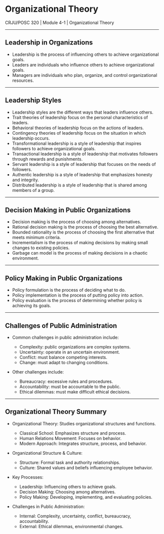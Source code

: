 # Organizational Theory

CRJU/POSC 320 | Module 4-1 | Organizational Theory

---

## Leadership in Organizations

- Leadership is the process of influencing others to achieve organizational goals.
- Leaders are individuals who influence others to achieve organizational goals.
- Managers are individuals who plan, organize, and control organizational resources.

---

## Leadership Styles

- Leadership styles are the different ways that leaders influence others.
- Trait theories of leadership focus on the personal characteristics of leaders.
- Behavioral theories of leadership focus on the actions of leaders.
- Contingency theories of leadership focus on the situation in which leadership occurs.
- Transformational leadership is a style of leadership that inspires followers to achieve organizational goals.
- Transactional leadership is a style of leadership that motivates followers through rewards and punishments.
- Servant leadership is a style of leadership that focuses on the needs of followers.
- Authentic leadership is a style of leadership that emphasizes honesty and integrity.
- Distributed leadership is a style of leadership that is shared among members of a group.


---

## Decision Making in Public Organizations

- Decision making is the process of choosing among alternatives.
- Rational decision making is the process of choosing the best alternative.
- Bounded rationality is the process of choosing the first alternative that meets minimum criteria.
- Incrementalism is the process of making decisions by making small changes to existing policies.
- Garbage can model is the process of making decisions in a chaotic environment.

---

## Policy Making in Public Organizations

- Policy formulation is the process of deciding what to do.
- Policy implementation is the process of putting policy into action.
- Policy evaluation is the process of determining whether policy is achieving its goals.

---

## Challenges of Public Administration

- Common challenges in public administration include:
  - Complexity: public organizations are complex systems.
  - Uncertainty: operate in an uncertain environment.
  - Conflict: must balance competing interests.
  - Change: must adapt to changing conditions.

- Other challenges include:
  - Bureaucracy: excessive rules and procedures.
  - Accountability: must be accountable to the public.
  - Ethical dilemmas: must make difficult ethical decisions.

---

## Organizational Theory Summary

- Organizational Theory: Studies organizational structures and functions.
  - Classical School: Emphasizes structure and process.
  - Human Relations Movement: Focuses on behavior.
  - Modern Approach: Integrates structure, process, and behavior.

- Organizational Structure & Culture:
  - Structure: Formal task and authority relationships.
  - Culture: Shared values and beliefs influencing employee behavior.

- Key Processes:
  - Leadership: Influencing others to achieve goals.
  - Decision Making: Choosing among alternatives.
  - Policy Making: Developing, implementing, and evaluating policies.

- Challenges in Public Administration:
  - Internal: Complexity, uncertainty, conflict, bureaucracy, accountability.
  - External: Ethical dilemmas, environmental changes.
